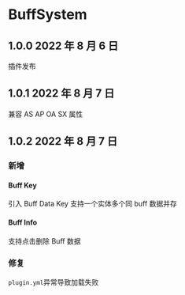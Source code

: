 # BuffSystem

## 1.0.0 2022 年 8 月 6 日

插件发布

## 1.0.1 2022 年 8 月 7 日

兼容 AS AP OA SX 属性

## 1.0.2 2022 年 8 月 7 日

### 新增

#### Buff Key

引入 Buff Data Key 支持一个实体多个同 buff 数据并存

#### Buff Info

支持点击删除 Buff 数据

### 修复

`plugin.yml`异常导致加载失败

